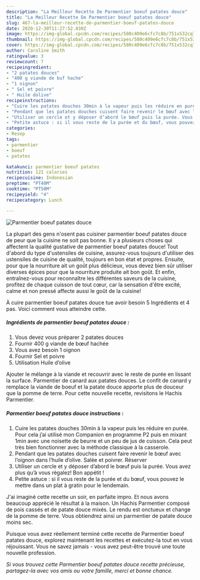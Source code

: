 ```yaml
---
description: "La Meilleur Recette De Parmentier boeuf patates douce"
title: "La Meilleur Recette De Parmentier boeuf patates douce"
slug: 467-la-meilleur-recette-de-parmentier-boeuf-patates-douce
date: 2020-12-30T11:27:52.830Z
image: https://img-global.cpcdn.com/recipes/580c409e6cfc7c8b/751x532cq70/parmentier-boeuf-patates-douce-photo-principale-de-la-recette.jpg
thumbnail: https://img-global.cpcdn.com/recipes/580c409e6cfc7c8b/751x532cq70/parmentier-boeuf-patates-douce-photo-principale-de-la-recette.jpg
cover: https://img-global.cpcdn.com/recipes/580c409e6cfc7c8b/751x532cq70/parmentier-boeuf-patates-douce-photo-principale-de-la-recette.jpg
author: Caroline Smith
ratingvalue: 3
reviewcount: 7
recipeingredient:
- "2 patates douces"
- "400 g viande de buf hache"
- "1 oignon"
- " Sel et poivre"
- " Huile dolive"
recipeinstructions:
- "Cuire les patates douches 30min à la vapeur puis les réduire en purée. Pour cela j’ai utilisé mon Companion en programme P2 puis en mixant 1min avec une noisette de beurre et un peu de jus de cuisson. Cela peut très bien fonctionner avec la méthode classique à la casserole."
- "Pendant que les patates douches cuisent faire revenir le bœuf avec l’oignon dans l’huile d’olive. Salée et poivrer. Réserver"
- "Utiliser un cercle et y déposer d’abord le bœuf puis la purée. Vous avez plus qu’à vous régalez! Bon appétit !"
- "Petite astuce : si il vous reste de la purée et du bœuf, vous pouvez le mettre dans un plat à gratin pour le lendemain."
categories:
- Resep
tags:
- parmentier
- boeuf
- patates

katakunci: parmentier boeuf patates 
nutrition: 121 calories
recipecuisine: Indonesian
preptime: "PT40M"
cooktime: "PT50M"
recipeyield: "4"
recipecategory: Lunch

---
```



![Parmentier boeuf patates douce](https://img-global.cpcdn.com/recipes/580c409e6cfc7c8b/751x532cq70/parmentier-boeuf-patates-douce-photo-principale-de-la-recette.jpg)

La plupart des gens n'osent pas cuisiner parmentier boeuf patates douce de peur que la cuisine ne soit pas bonne. Il y a plusieurs choses qui affectent la qualité gustative de parmentier boeuf patates douce! Tout d'abord du type d'ustensiles de cuisine, assurez-vous toujours d'utiliser des ustensiles de cuisine de qualité, toujours en bon état et propres. Ensuite, pour que la nourriture ait un goût plus délicieux, vous devez bien sûr utiliser diverses épices pour que la nourriture produite ait bon goût. Et enfin, entraînez-vous pour reconnaître les différentes saveurs de la cuisine, profitez de chaque cuisson de tout cœur, car la sensation d'être excité, calme et non pressé affecte aussi le goût de la cuisine!

<!--inarticleads1-->

À cuire parmentier boeuf patates douce tue avoir besoin 5 Ingrédients et 4 pas. Voici comment vous atteindre cette.

##### Ingrédients de parmentier boeuf patates douce :

1. Vous devez vous préparer 2 patates douces
1. Fournir 400 g viande de bœuf hachée
1. Vous avez besoin 1 oignon
1. Fournir  Sel et poivre
1. Utilisation  Huile d’olive


Ajouter le mélange à la viande et recouvrir avec le reste de purée en lissant la surface. Parmentier de canard aux patates douces. Le confit de canard y remplace la viande de boeuf et la patate douce apporte plus de douceur que la pomme de terre. Pour cette nouvelle recette, revisitons le Hachis Parmentier. 

<!--inarticleads2-->

##### Parmentier boeuf patates douce instructions :

1. Cuire les patates douches 30min à la vapeur puis les réduire en purée. Pour cela j’ai utilisé mon Companion en programme P2 puis en mixant 1min avec une noisette de beurre et un peu de jus de cuisson. Cela peut très bien fonctionner avec la méthode classique à la casserole.
1. Pendant que les patates douches cuisent faire revenir le bœuf avec l’oignon dans l’huile d’olive. Salée et poivrer. Réserver
1. Utiliser un cercle et y déposer d’abord le bœuf puis la purée. Vous avez plus qu’à vous régalez! Bon appétit !
1. Petite astuce : si il vous reste de la purée et du bœuf, vous pouvez le mettre dans un plat à gratin pour le lendemain.


J&#39;ai imaginé cette recette un soir, en parfaite impro. Et nous avons beaucoup apprécié le résultat à la maison. Un Hachis Parmentier composé de pois cassés et de patate douce mixés. Le rendu est onctueux et change de la pomme de terre. Vous obtiendrez ainsi un parmentier de patate douce moins sec. 

<!--inarticleads1-->

<p>
Puisque vous avez réellement terminé cette recette de Parmentier boeuf patates douce, explorez maintenant les recettes et exécutez-la tout en vous réjouissant. Vous ne savez jamais - vous avez peut-être trouvé une toute nouvelle profession.
</p>

<p>
<i>Si vous trouvez cette Parmentier boeuf patates douce recette précieuse, partagez-la avec vos amis ou votre famille, merci et bonne chance.</i>
</p>
